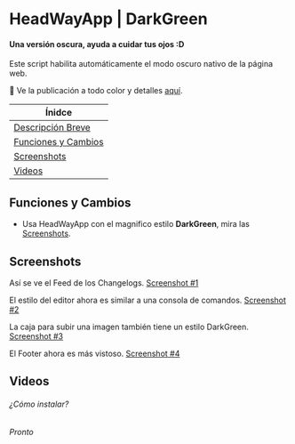 # HeadWayApp | DarkGreen
#### Una versión oscura, ayuda a cuidar tus ojos :D

Este script habilita automáticamente el modo oscuro nativo de la página web.

 Ve la publicación a todo color y detalles [aquí](hhttps://javiertinc.cl/userscripts/script/headwayapp.darkgreen).

| Ínidce |
|---|
| [Descripción Breve](#headwayapp--darkgreen) |
| [Funciones y Cambios](#funciones-y-cambios) |
| [Screenshots](#screenshots) |
| [Videos](#videos) |

## Funciones y Cambios
- Usa HeadWayApp con el magnifico estilo **DarkGreen**, mira las [Screenshots](#screenshots).

## Screenshots
Así se ve el Feed de los Changelogs.
[Screenshot #1](https://javiertinc.cl/captys/c/hlJv4KT)

El estilo del editor ahora es similar a una consola de comandos.
[Screenshot #2](https://javiertinc.cl/captys/c/ckeDowS)

La caja para subir una imagen también tiene un estilo DarkGreen.
[Screenshot #3](https://javiertinc.cl/captys/c/22gIMfr)

El Footer ahora es más vistoso.
[Screenshot #4](https://javiertinc.cl/captys/c/x08KMsk)

## Videos
###### ¿Cómo instalar?
_Pronto_